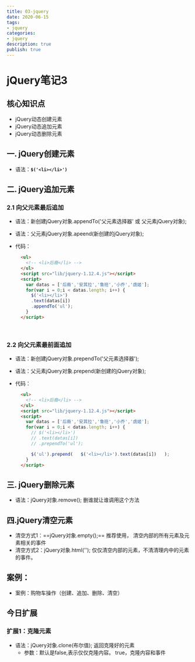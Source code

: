 ```yaml
---
title: 03-jquery
date: 2020-06-15
tags: 
- jquery
categories: 
- jquery
description: true
publish: true
---
```



# jQuery笔记3

## 核心知识点

+ jQuery动态创建元素
+ jQuery动态追加元素
+ jQuery动态删除元素



## 一. jQuery创建元素

+ 语法：**`$('<li></li>')`** 

## 二. jQuery追加元素

### 2.1 向父元素最后追加

+ 语法：新创建jQuery对象.appendTo('父元素选择器' 或 父元素jQuery对象);

+ 语法：父元素jQuery对象.apeend(新创建的jQuery对象);

+ 代码：

  ```html
    <ul>
      <!-- <li>后裔</li> -->
    </ul>
    <script src="lib/jquery-1.12.4.js"></script>
    <script>
      var datas = ['后裔','安其拉','鲁班','小乔','虞姬'];
      for(var i = 0;i < datas.length; i++) {
        $('<li></li>')
        .text(datas[i])
        .appendTo('ul');
      }
    </script>
  ```

  ​

### 2.2 向父元素最前面追加

- 语法：新创建jQuery对象.prependTo('父元素选择器');

- 语法：父元素jQuery对象.prepend(新创建的jQuery对象);

- 代码：

  ```html
    <ul>
      <!-- <li>后裔</li> -->
    </ul>
    <script src="lib/jquery-1.12.4.js"></script>
    <script>
      var datas = ['后裔','安其拉','鲁班','小乔','虞姬'];
      for(var i = 0;i < datas.length; i++) {
        // $('<li></li>')
        // .text(datas[i])
        // .prependTo('ul');

        $('ul').prepend(   $('<li></li>').text(datas[i])   );
      }
    </script>
  ```



## 三. jQuery删除元素

+ 语法：jQuery对象.remove();    删谁就让谁调用这个方法



## 四.jQuery清空元素

+ 清空方式1：==jQuery对象.empty();== 推荐使用， 清空内部的所有元素及元素相关的事件
+ 清空方式2：jQuery对象.html('');    仅仅清空内部的元素，不清清理内中的元素的事件。



## 案例：

+ 案例：购物车操作（创建、追加、删除、清空）



## 今日扩展


### 扩展1：克隆元素

+ 语法：jQuery对象.clone(布尔值);  返回克隆好的元素
  + 参数：默认是false,表示仅仅克隆内容。 true，克隆内容和事件

